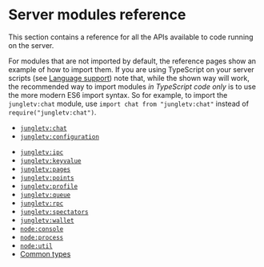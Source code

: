 # Server modules reference

This section contains a reference for all the APIs available to code running on the server.

For modules that are not imported by default, the reference pages show an example of how to import them.
If you are using TypeScript on your server scripts (see [Language support](/manual/languages.md)) note that, while the shown way will work, the recommended way to import modules _in TypeScript code only_ is to use the more modern ES6 import syntax.
So for example, to import the `jungletv:chat` module, use `import chat from "jungletv:chat"` instead of `require("jungletv:chat")`.

<!--  keep this in sync with _sidebar.md -->

- [`jungletv:chat`](/reference/server/jungletv_chat.md)
- [`jungletv:configuration`](/reference/server/jungletv_configuration.md)
<!-- - [`jungletv:db`](/reference/server/jungletv_db.md) -->
- [`jungletv:ipc`](/reference/server/jungletv_ipc.md)
- [`jungletv:keyvalue`](/reference/server/jungletv_keyvalue.md)
- [`jungletv:pages`](/reference/server/jungletv_pages.md)
- [`jungletv:points`](/reference/server/jungletv_points.md)
- [`jungletv:profile`](/reference/server/jungletv_profile.md)
- [`jungletv:queue`](/reference/server/jungletv_queue.md)
- [`jungletv:rpc`](/reference/server/jungletv_rpc.md)
- [`jungletv:spectators`](/reference/server/jungletv_spectators.md)
- [`jungletv:wallet`](/reference/server/jungletv_wallet.md)
- [`node:console`](/reference/server/node_console.md)
- [`node:process`](/reference/server/node_process.md)
- [`node:util`](/reference/server/node_util.md)
- [Common types](/reference/server/common_types.md)
